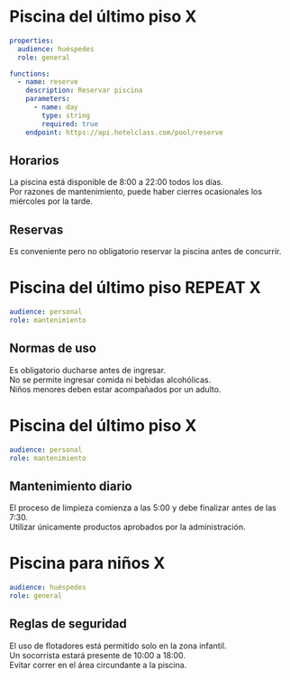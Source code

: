 # Piscina del último piso X
```yaml
properties:
  audience: huéspedes
  role: general

functions:
  - name: reserve
    description: Reservar piscina
    parameters:
      - name: day
        type: string
        required: true
    endpoint: https://api.hotelclass.com/pool/reserve
```
## Horarios
La piscina está disponible de 8:00 a 22:00 todos los días.  
Por razones de mantenimiento, puede haber cierres ocasionales los miércoles por la tarde.

## Reservas
Es conveniente pero no obligatorio reservar la piscina antes de concurrir.

# Piscina del último piso REPEAT X
```yaml
audience: personal
role: mantenimiento
```

## Normas de uso
Es obligatorio ducharse antes de ingresar.  
No se permite ingresar comida ni bebidas alcohólicas.  
Niños menores deben estar acompañados por un adulto.


# Piscina del último piso X
```yaml
audience: personal
role: mantenimiento
```
## Mantenimiento diario
El proceso de limpieza comienza a las 5:00 y debe finalizar antes de las 7:30.  
Utilizar únicamente productos aprobados por la administración.

# Piscina para niños X
```yaml
audience: huéspedes
role: general
```

## Reglas de seguridad
El uso de flotadores está permitido solo en la zona infantil.  
Un socorrista estará presente de 10:00 a 18:00.  
Evitar correr en el área circundante a la piscina.

